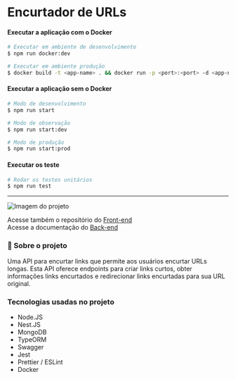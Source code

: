 # Encurtador de URLs

#### Executar a aplicação com o Docker

```bash
# Executar em ambiente de desenvolvimento
$ npm run docker:dev

# Executar em ambiente produção
$ docker build -t <app-name> . && docker run -p <port>:<port> -d <app-name>
```

#### Executar a aplicação sem o Docker
```bash
# Modo de desenvolvimento
$ npm run start

# Modo de observação
$ npm run start:dev

# Modo de produção
$ npm run start:prod
```

#### Executar os teste
```bash
# Rodar os testes unitários
$ npm run test
```

---

![Imagem do projeto](https://i.imgur.com/RbSN8Ji.png)

Acesse também o repositório do [Front-end](#)  
Acesse a documentação do [Back-end](https://encurtador-api.onrender.com/docs)

### 📝 Sobre o projeto
Uma API para encurtar links que permite aos usuários encurtar URLs longas. Esta API oferece endpoints para criar links curtos, obter informações links encurtados e redirecionar links encurtadas para sua URL original.

### Tecnologias usadas no projeto
- Node.JS
- Nest.JS
- MongoDB
- TypeORM
- Swagger
- Jest
- Prettier / ESLint
- Docker